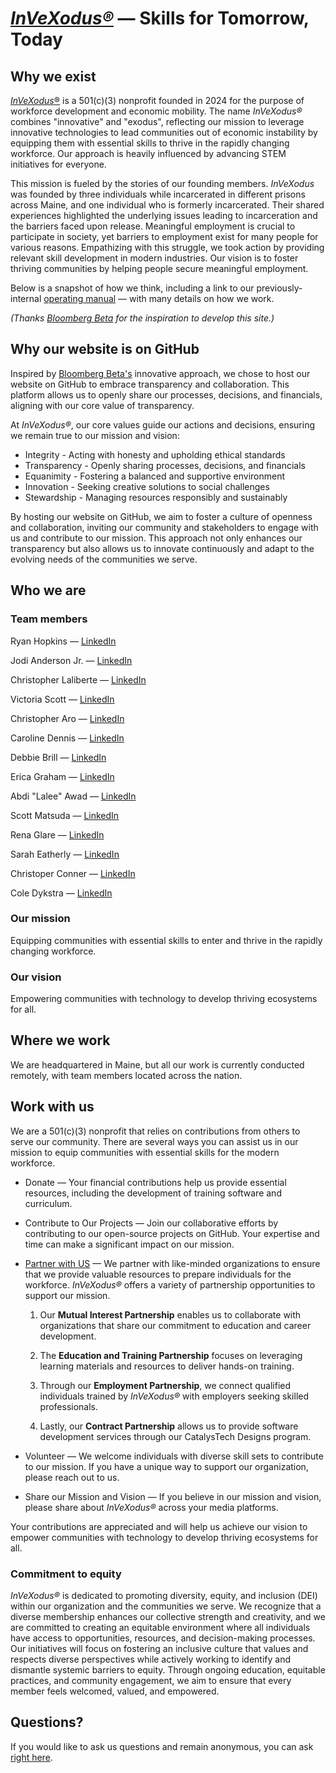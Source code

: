 # [*InVeXodus®*](https://www.invexodus.org/) — Skills for Tomorrow, Today

## Why we exist

[*InVeXodus*®](https://www.invexodus.org/) is a 501(c)(3) nonprofit founded in 2024 for the purpose of workforce development and economic mobility. The name *InVeXodus®* combines "innovative" and "exodus", reflecting our mission to leverage innovative technologies to lead communities out of economic instability by equipping them with essential skills to thrive in the rapidly changing workforce. Our approach is heavily influenced by advancing STEM initiatives for everyone.

This mission is fueled by the stories of our founding members. *InVeXodus* was founded by three individuals while incarcerated in different prisons across Maine, and one individual who is formerly incarcerated. Their shared experiences highlighted the underlying issues leading to incarceration and the barriers faced upon release. Meaningful employment is crucial to participate in society, yet barriers to employment exist for many people for various reasons. Empathizing with this struggle, we took action by providing relevant skill development in modern industries. Our vision is to foster thriving communities by helping people secure meaningful employment.

Below is a snapshot of how we think, including a link to our previously-internal [operating manual](https://github.com/CALaliberte/InVeXodus/blob/main/1%20-%20Manual.md) — with many details on how we work.

*(Thanks [Bloomberg Beta](https://github.com/Bloomberg-Beta/Manual?tab=readme-ov-file) for the inspiration to develop this site.)*

## Why our website is on GitHub

Inspired by [Bloomberg Beta's](https://github.com/Bloomberg-Beta/Manual?tab=readme-ov-file) innovative approach, we chose to host our website on GitHub to embrace transparency and collaboration. This platform allows us to openly share our processes, decisions, and financials, aligning with our core value of transparency.

At *InVeXodus®*, our core values guide our actions and decisions, ensuring we remain true to our mission and vision:

* Integrity - Acting with honesty and upholding ethical standards
* Transparency - Openly sharing processes, decisions, and financials
* Equanimity - Fostering a balanced and supportive environment
* Innovation - Seeking creative solutions to social challenges
* Stewardship - Managing resources responsibly and sustainably

By hosting our website on GitHub, we aim to foster a culture of openness and collaboration, inviting our community and stakeholders to engage with us and contribute to our mission. This approach not only enhances our transparency but also allows us to innovate continuously and adapt to the evolving needs of the communities we serve.

## Who we are

### Team members

Ryan Hopkins — [LinkedIn](http://linkedin.com/in/ryan-hopkins-253344277)

Jodi Anderson Jr. — [LinkedIn](http://linkedin.com/)

Christopher Laliberte — [LinkedIn](https://www.linkedin.com/in/christopher-laliberte-91a0462a8)

Victoria Scott — [LinkedIn](https://www.linkedin.com/in/)

Christopher Aro — [LinkedIn](https://www.linkedin.com)

Caroline Dennis — [LinkedIn](https://www.linkedin.com)

Debbie Brill — [LinkedIn](https://www.linkedin.com)

Erica Graham — [LinkedIn](https://www.linkedin.com)

Abdi "Lalee" Awad — [LinkedIn](https://www.linkedin.com)

Scott Matsuda — [LinkedIn](https://www.linkedin.com)

Rena Glare — [LinkedIn](https://www.linkedin.com)

Sarah Eatherly — [LinkedIn](https://www.linkedin.com)

Christoper Conner — [LinkedIn](https://www.linkedin.com)

Cole Dykstra — [LinkedIn](https://www.linkedin.com)

### Our mission

Equipping communities with essential skills to enter and thrive in the rapidly changing workforce.

### Our vision

Empowering communities with technology to develop thriving ecosystems for all.

## Where we work

We are headquartered in Maine, but all our work is currently conducted remotely, with team members located across the nation.

## Work with us

We are a 501(c)(3) nonprofit that relies on contributions from others to serve our community. There are several ways you can assist us in our mission to equip communities with essential skills for the modern workforce.

* Donate — Your financial contributions help us provide essential resources, including the development of training software and curriculum.

* Contribute to Our Projects — Join our collaborative efforts by contributing to our open-source projects on GitHub. Your expertise and time can make a significant impact on our mission.

* [Partner with US](https://docs.google.com/forms/d/e/1FAIpQLSfBHjH8MrrP9yXTyMvEsLFMw3l4UXmlc7b4GOOieDBxfVdCdQ/viewform?usp=sf_link) — We partner with like-minded organizations to ensure that we provide valuable resources to prepare individuals for the workforce. *InVeXodus®* offers a variety of partnership opportunities to support our mission.

    1) Our **Mutual Interest Partnership** enables us to collaborate with organizations that share our commitment to education and career development.

    2) The **Education and Training Partnership** focuses on leveraging learning materials and resources to deliver hands-on training.

    3) Through our **Employment Partnership**, we connect qualified individuals trained by *InVeXodus®* with employers seeking skilled professionals.

    4) Lastly, our **Contract Partnership** allows us to provide software development services through our CatalysTech Designs program.

* Volunteer — We welcome individuals with diverse skill sets to contribute to our mission. If you have a unique way to support our organization, please reach out to us.

* Share our Mission and Vision — If you believe in our mission and vision, please share about *InVeXodus®* across your media platforms.

Your contributions are appreciated and will help us achieve our vision to empower communities with technology to develop thriving ecosystems for all.

### Commitment to equity

*InVeXodus®* is dedicated to promoting diversity, equity, and inclusion (DEI) within our organization and the communities we serve. We recognize that a diverse membership enhances our collective strength and creativity, and we are committed to creating an equitable environment where all individuals have access to opportunities, resources, and decision-making processes. Our initiatives will focus on fostering an inclusive culture that values and respects diverse perspectives while actively working to identify and dismantle systemic barriers to equity. Through ongoing education, equitable practices, and community engagement, we aim to ensure that every member feels welcomed, valued, and empowered.

## Questions?

If you would like to ask us questions and remain anonymous, you can ask [right here](https://docs.google.com/forms).
